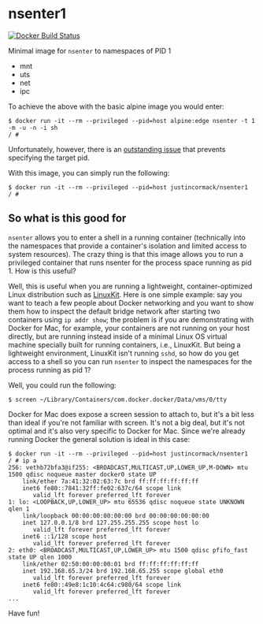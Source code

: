 # nsenter1

[![Docker Build Status](https://img.shields.io/docker/pulls/justincormack/nsenter1.svg)](justincormack/nsenter1)

Minimal image for `nsenter` to namespaces of PID 1

* mnt
* uts
* net
* ipc

To achieve the above with the basic alpine image you would enter:

    $ docker run -it --rm --privileged --pid=host alpine:edge nsenter -t 1 -m -u -n -i sh
    / #

Unfortunately, however, there is an [outstanding issue](https://github.com/gliderlabs/docker-alpine/issues/359)
that prevents specifying the target pid.

With this image, you can simply run the following:

    $ docker run -it --rm --privileged --pid=host justincormack/nsenter1
    / #

## So what is this good for

`nsenter` allows you to enter a shell in a running container (technically into the namespaces that provide
a container's isolation and limited access to system resources). The crazy thing is that this image allows
you to run a privileged container that runs nsenter for the process space running as pid 1. How is this useful?

Well, this is useful when you are running a lightweight, container-optimized Linux distribution such as
[LinuxKit](https://blog.docker.com/2017/04/introducing-linuxkit-container-os-toolkit/).
Here is one simple example: say you want to teach a few people about Docker networking and you want to
show them how to inspect the default bridge network after starting two containers using `ip addr show`;
the problem is if you are demonstrating with Docker for Mac, for example, your containers are not running on
your host directly, but are running instead inside of a minimal Linux OS virtual machine specially built for
running containers, i.e., LinuxKit. But being a lightweight environment, LinuxKit isn't running `sshd`, so
how do you get access to a shell so you can run `nsenter` to inspect the namespaces for the process running as pid 1?

Well, you could run the following:

    $ screen ~/Library/Containers/com.docker.docker/Data/vms/0/tty

Docker for Mac does expose a screen session to attach to, but it's a bit less than ideal if you're not familiar
with screen. It's not a big deal, but it's not optimal and it's also very specific to Docker for Mac. Since
we're already running Docker the general solution is ideal in this case:

```
$ docker run -it --rm --privileged --pid=host justincormack/nsenter1
/ # ip a
256: vethb72bfa3@if255: <BROADCAST,MULTICAST,UP,LOWER_UP,M-DOWN> mtu 1500 qdisc noqueue master docker0 state UP
    link/ether 7a:41:32:02:63:7c brd ff:ff:ff:ff:ff:ff
    inet6 fe80::7841:32ff:fe02:637c/64 scope link
       valid_lft forever preferred_lft forever
1: lo: <LOOPBACK,UP,LOWER_UP> mtu 65536 qdisc noqueue state UNKNOWN qlen 1
    link/loopback 00:00:00:00:00:00 brd 00:00:00:00:00:00
    inet 127.0.0.1/8 brd 127.255.255.255 scope host lo
       valid_lft forever preferred_lft forever
    inet6 ::1/128 scope host
       valid_lft forever preferred_lft forever
2: eth0: <BROADCAST,MULTICAST,UP,LOWER_UP> mtu 1500 qdisc pfifo_fast state UP qlen 1000
    link/ether 02:50:00:00:00:01 brd ff:ff:ff:ff:ff:ff
    inet 192.168.65.3/24 brd 192.168.65.255 scope global eth0
       valid_lft forever preferred_lft forever
    inet6 fe80::49e8:1c10:4c64:c980/64 scope link
       valid_lft forever preferred_lft forever
...
```

Have fun!
 

